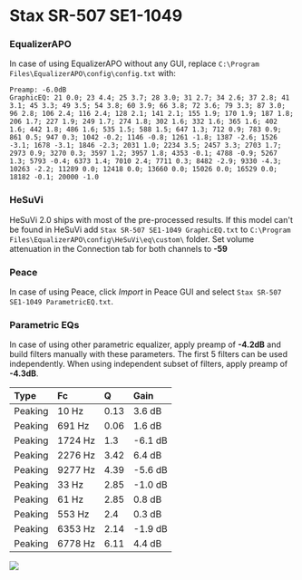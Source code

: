 # Stax SR-507 SE1-1049

### EqualizerAPO
In case of using EqualizerAPO without any GUI, replace `C:\Program Files\EqualizerAPO\config\config.txt`
with:
```
Preamp: -6.0dB
GraphicEQ: 21 0.0; 23 4.4; 25 3.7; 28 3.0; 31 2.7; 34 2.6; 37 2.8; 41 3.1; 45 3.3; 49 3.5; 54 3.8; 60 3.9; 66 3.8; 72 3.6; 79 3.3; 87 3.0; 96 2.8; 106 2.4; 116 2.4; 128 2.1; 141 2.1; 155 1.9; 170 1.9; 187 1.8; 206 1.7; 227 1.9; 249 1.7; 274 1.8; 302 1.6; 332 1.6; 365 1.6; 402 1.6; 442 1.8; 486 1.6; 535 1.5; 588 1.5; 647 1.3; 712 0.9; 783 0.9; 861 0.5; 947 0.3; 1042 -0.2; 1146 -0.8; 1261 -1.8; 1387 -2.6; 1526 -3.1; 1678 -3.1; 1846 -2.3; 2031 1.0; 2234 3.5; 2457 3.3; 2703 1.7; 2973 0.9; 3270 0.3; 3597 1.2; 3957 1.8; 4353 -0.1; 4788 -0.9; 5267 1.3; 5793 -0.4; 6373 1.4; 7010 2.4; 7711 0.3; 8482 -2.9; 9330 -4.3; 10263 -2.2; 11289 0.0; 12418 0.0; 13660 0.0; 15026 0.0; 16529 0.0; 18182 -0.1; 20000 -1.0
```

### HeSuVi
HeSuVi 2.0 ships with most of the pre-processed results. If this model can't be found in HeSuVi add
`Stax SR-507 SE1-1049 GraphicEQ.txt` to `C:\Program Files\EqualizerAPO\config\HeSuVi\eq\custom\` folder.
Set volume attenuation in the Connection tab for both channels to **-59**

### Peace
In case of using Peace, click *Import* in Peace GUI and select `Stax SR-507 SE1-1049 ParametricEQ.txt`.

### Parametric EQs
In case of using other parametric equalizer, apply preamp of **-4.2dB** and build filters manually
with these parameters. The first 5 filters can be used independently.
When using independent subset of filters, apply preamp of **-4.3dB**.

| Type    | Fc      |    Q | Gain    |
|:--------|:--------|:-----|:--------|
| Peaking | 10 Hz   | 0.13 | 3.6 dB  |
| Peaking | 691 Hz  | 0.06 | 1.6 dB  |
| Peaking | 1724 Hz | 1.3  | -6.1 dB |
| Peaking | 2276 Hz | 3.42 | 6.4 dB  |
| Peaking | 9277 Hz | 4.39 | -5.6 dB |
| Peaking | 33 Hz   | 2.85 | -1.0 dB |
| Peaking | 61 Hz   | 2.85 | 0.8 dB  |
| Peaking | 553 Hz  | 2.4  | 0.3 dB  |
| Peaking | 6353 Hz | 2.14 | -1.9 dB |
| Peaking | 6778 Hz | 6.11 | 4.4 dB  |

![](https://raw.githubusercontent.com/jaakkopasanen/AutoEq/master/results/innerfidelity/sbaf-serious/Stax%20SR-507%20SE1-1049/Stax%20SR-507%20SE1-1049.png)